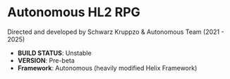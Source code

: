 # Autonomous HL2 RPG
Directed and developed by Schwarz Kruppzo & Autonomous Team (2021 - 2025)

* **BUILD STATUS**: Unstable
* **VERSION**: Pre-beta
* **Framework**: Autonomous (heavily modified Helix Framework)
